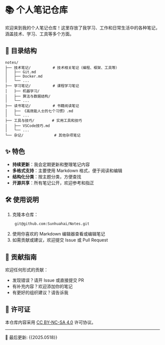 # 📚 个人笔记仓库

欢迎来到我的个人笔记仓库！这里存放了我学习、工作和日常生活中的各种笔记，涵盖技术、学习、工具等多个方面。

## 📂 目录结构

```
notes/
├── 技术笔记/          # 技术相关笔记（编程、框架、工具等）
│   ├── Git.md
│   ├── Docker.md
│   └── ...
├── 学习笔记/          # 课程学习笔记
│   ├── 机器学习/
│   ├── 算法与数据结构/
│   └── ...
├── 读书笔记/          # 书籍阅读笔记
│   ├── 《高效能人士的七个习惯》.md
│   └── ...
├── 工具与技巧/        # 实用工具和技巧
│   ├── VSCode技巧.md
│   └── ...
└── 杂记/              # 其他杂项笔记
```

## ✨ 特色

- **持续更新**：我会定期更新和整理笔记内容
- **多格式支持**：主要使用 Markdown 格式，便于阅读和编辑
- **结构化分类**：按主题分类，方便查找
- **开源共享**：所有笔记公开，欢迎参考和指正

## 🛠️ 使用说明

1. 克隆本仓库：
   ```bash
	git@github.com:Sunhuahai/Notes.git
    ```
2. 使用你喜欢的 Markdown 编辑器查看或编辑笔记
3. 如需贡献或建议，欢迎提交 Issue 或 Pull Request

## 🤝 贡献指南

欢迎任何形式的贡献：
- 发现错误？请开 Issue 或直接提交 PR
- 有补充内容？欢迎添加你的笔记
- 有更好的组织建议？请告诉我

## 📜 许可证

本仓库内容采用 [CC BY-NC-SA 4.0](https://creativecommons.org/licenses/by-nc-sa/4.0/) 许可协议。

---

📅 最后更新: {{2025.0518}}

